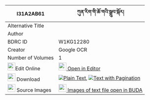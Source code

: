 |I31A2AB61|ཀུན་རིག་གི་ཆོ་གའི་སྒྲུབ་སྐོར། 
| --- | --- 
|Alternative Title |
|Author | 
|BDRC ID | W1KG12280
|Creator | Google OCR
|Number of Volumes| 1
|<img width="25" src="https://img.icons8.com/color/25/000000/edit-property.png">Edit Online| [<img width="25" src="https://avatars.githubusercontent.com/u/45091458?s=200&v=4"> Open in Editor](http://editor.openpecha.org/I31A2AB61)
|<img width="25" src="https://img.icons8.com/fluent/48/000000/download-2.png"/>  Download | [![](https://img.icons8.com/color/20/000000/txt.png)Plain Text](https://github.com/Openpecha/I31A2AB61/releases/download/v1/kunrik_gi_choga_i_drub_kor_plain_I31A2AB61.zip), [![](https://img.icons8.com/color/20/000000/txt.png)Text with Pagination](https://github.com/Openpecha/I31A2AB61/releases/download/v1/kunrik_gi_choga_i_drub_kor_pages_I31A2AB61.zip)
|<img width="25" src="https://img.icons8.com/plasticine/100/000000/pictures-folder.png"/>  Source Images | [<img width="25" src="https://library.bdrc.io/icons/BUDA-small.svg"> Images of text file open in BUDA](https://library.bdrc.io/show/bdr:W1KG12280)